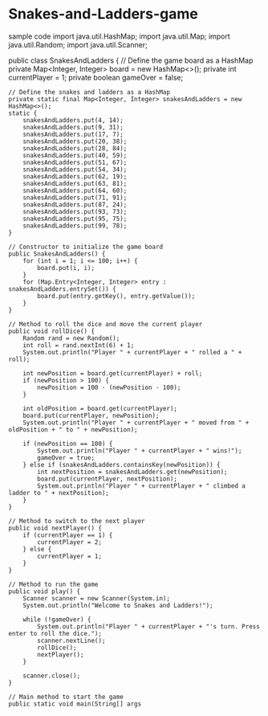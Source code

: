 # Snakes-and-Ladders-game
sample code
import java.util.HashMap;
import java.util.Map;
import java.util.Random;
import java.util.Scanner;

public class SnakesAndLadders {
    // Define the game board as a HashMap
    private Map<Integer, Integer> board = new HashMap<>();
    private int currentPlayer = 1;
    private boolean gameOver = false;

    // Define the snakes and ladders as a HashMap
    private static final Map<Integer, Integer> snakesAndLadders = new HashMap<>();
    static {
        snakesAndLadders.put(4, 14);
        snakesAndLadders.put(9, 31);
        snakesAndLadders.put(17, 7);
        snakesAndLadders.put(20, 38);
        snakesAndLadders.put(28, 84);
        snakesAndLadders.put(40, 59);
        snakesAndLadders.put(51, 67);
        snakesAndLadders.put(54, 34);
        snakesAndLadders.put(62, 19);
        snakesAndLadders.put(63, 81);
        snakesAndLadders.put(64, 60);
        snakesAndLadders.put(71, 91);
        snakesAndLadders.put(87, 24);
        snakesAndLadders.put(93, 73);
        snakesAndLadders.put(95, 75);
        snakesAndLadders.put(99, 78);
    }

    // Constructor to initialize the game board
    public SnakesAndLadders() {
        for (int i = 1; i <= 100; i++) {
            board.put(i, i);
        }
        for (Map.Entry<Integer, Integer> entry : snakesAndLadders.entrySet()) {
            board.put(entry.getKey(), entry.getValue());
        }
    }

    // Method to roll the dice and move the current player
    public void rollDice() {
        Random rand = new Random();
        int roll = rand.nextInt(6) + 1;
        System.out.println("Player " + currentPlayer + " rolled a " + roll);

        int newPosition = board.get(currentPlayer) + roll;
        if (newPosition > 100) {
            newPosition = 100 - (newPosition - 100);
        }

        int oldPosition = board.get(currentPlayer);
        board.put(currentPlayer, newPosition);
        System.out.println("Player " + currentPlayer + " moved from " + oldPosition + " to " + newPosition);

        if (newPosition == 100) {
            System.out.println("Player " + currentPlayer + " wins!");
            gameOver = true;
        } else if (snakesAndLadders.containsKey(newPosition)) {
            int nextPosition = snakesAndLadders.get(newPosition);
            board.put(currentPlayer, nextPosition);
            System.out.println("Player " + currentPlayer + " climbed a ladder to " + nextPosition);
        }
    }

    // Method to switch to the next player
    public void nextPlayer() {
        if (currentPlayer == 1) {
            currentPlayer = 2;
        } else {
            currentPlayer = 1;
        }
    }

    // Method to run the game
    public void play() {
        Scanner scanner = new Scanner(System.in);
        System.out.println("Welcome to Snakes and Ladders!");

        while (!gameOver) {
            System.out.println("Player " + currentPlayer + "'s turn. Press enter to roll the dice.");
            scanner.nextLine();
            rollDice();
            nextPlayer();
        }

        scanner.close();
    }

    // Main method to start the game
    public static void main(String[] args
